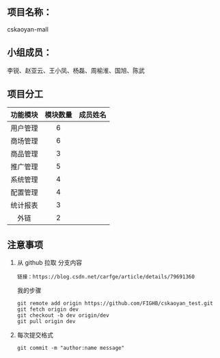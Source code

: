 ## 项目名称：

cskaoyan-mall

## 小组成员：

李锐、赵亚云、王小凤、杨磊、周榆淮、国旭、陈武



## 项目分工

| 功能模块 | 模块数量 | 成员姓名 |
| :------: | :------: | :------: |
| 用户管理 |    6     |          |
| 商场管理 |    6     |          |
| 商品管理 |    3     |          |
| 推广管理 |    5     |          |
| 系统管理 |    4     |          |
| 配置管理 |    4     |          |
| 统计报表 |    3     |          |
|   外链   |    2     |          |

## 注意事项

1. 从 github 拉取 分支内容

    ```
    链接：https://blog.csdn.net/carfge/article/details/79691360
    ```

    

    我的步骤

    ```
    git remote add origin https://github.com/FIGHB/cskaoyan_test.git
    git fetch origin dev
    git checkout -b dev origin/dev
    git pull origin dev
    ```

2. 每次提交格式

    ```
    git commit -m "author:name message"
    ```

    

    
